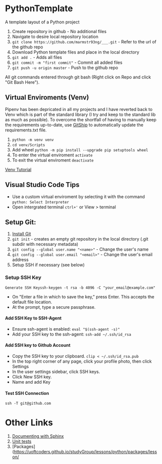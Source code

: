 # PythonTemplate
A template layout of a Python project

1. Create repository in github - No additional files
2. Navigate to desire local repository location
3. ```git clone https://github.com/marmstr93ng/___.git``` - Refer to the url of the github repo
4. Download Python template files and place in the local directory
5. ```git add .``` - Adds all files
6. ```git commit -m "first commit"``` - Commit all added files
7. ```git push -u origin master``` - Push to the github repo

All git commands entered through git bash (Right click on Repo and click "Git Bash Here").

## Virtual Enviroments (Venv)
Pipenv has been depricated in all my projects and I have reverted back to Venv which is part of the standard library (I try and keep to the standard lib as much as possible). To overcome the shortfall of having to manually keep the requirements up-to-date, use [GitShip](https://github.com/marmstr93ng/Shortcut.git) to automatically update the requirements.txt file.

1. ```python -m venv venv```
2. ```cd venv/Scripts```
2. Add wheel ```python -m pip install --upgrade pip setuptools wheel```
3. To enter the virtual enviroment ```activate```
4. To exit the virtual enviroment ```deactivate```

[Venv Tutorial](https://chriswarrick.com/blog/2018/09/04/python-virtual-environments/)

## Visual Studio Code Tips

- Use a custom virtual enviroment by selecting it with the command ```python: Select Interpreter```
- Open intergrated terminal ```ctrl+'``` or View > terminal

## Setup Git:
1. [Install Git](https://git-scm.com/book/en/v2/Getting-Started-Installing-Git)
2. ```git init``` - creates an empty git repository in the local directory (.git subdir with necessary metadata)
3. ```git config --global user.name "<name>"``` - Change the user's name
4. ```git config --global user.email "<email>"``` - Change the user's email address
5. Setup SSH if necessary (see below)

### Setup SSH Key
```Generate SSH Keyssh-keygen -t rsa -b 4096 -C "your_email@example.com"```
- On "Enter a file in which to save the key," press Enter. This accepts the default file location.
- At the prompt, type a secure passphrase.

#### Add SSH Key to SSH-Agent
- Ensure ssh-agent is enabled: ```eval "$(ssh-agent -s)"```
- Add your SSH key to the ssh-agent: ```ssh-add ~/.ssh/id_rsa```

#### Add SSH key to Github Account
- Copy the SSH key to your clipboard. ```clip < ~/.ssh/id_rsa.pub```
- In the top right corner of any page, click your profile photo, then click Settings
- In the user settings sidebar, click SSH keys.
- Click New SSH key.
- Name and add Key

#### Test SSH Connection
```ssh -T git@github.com```

# Other Links
1. [Documenting with Sphinx](http://www.sphinx-doc.org/en/stable/tutorial.html)
2. [Unit tests](https://docs.python.org/3.5/library/unittest.html)
3. [Packages](https://uoftcoders.github.io/studyGroup/lessons/python/packages/lesson/
